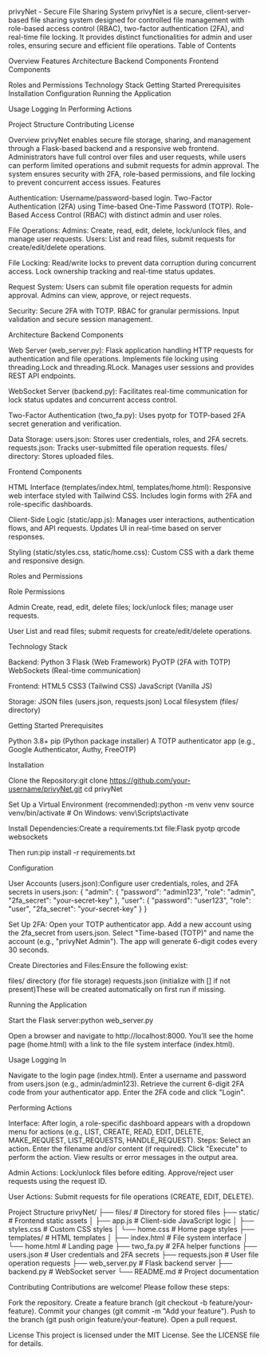 privyNet - Secure File Sharing System
privyNet is a secure, client-server-based file sharing system designed for controlled file management with role-based access control (RBAC), two-factor authentication (2FA), and real-time file locking. It provides distinct functionalities for admin and user roles, ensuring secure and efficient file operations.
Table of Contents

Overview
Features
Architecture
Backend Components
Frontend Components


Roles and Permissions
Technology Stack
Getting Started
Prerequisites
Installation
Configuration
Running the Application


Usage
Logging In
Performing Actions


Project Structure
Contributing
License

Overview
privyNet enables secure file storage, sharing, and management through a Flask-based backend and a responsive web frontend. Administrators have full control over files and user requests, while users can perform limited operations and submit requests for admin approval. The system ensures security with 2FA, role-based permissions, and file locking to prevent concurrent access issues.
Features

Authentication:
Username/password-based login.
Two-Factor Authentication (2FA) using Time-based One-Time Password (TOTP).
Role-Based Access Control (RBAC) with distinct admin and user roles.


File Operations:
Admins: Create, read, edit, delete, lock/unlock files, and manage user requests.
Users: List and read files, submit requests for create/edit/delete operations.


File Locking:
Read/write locks to prevent data corruption during concurrent access.
Lock ownership tracking and real-time status updates.


Request System:
Users can submit file operation requests for admin approval.
Admins can view, approve, or reject requests.


Security:
Secure 2FA with TOTP.
RBAC for granular permissions.
Input validation and secure session management.



Architecture
Backend Components

Web Server (web_server.py):
Flask application handling HTTP requests for authentication and file operations.
Implements file locking using threading.Lock and threading.RLock.
Manages user sessions and provides REST API endpoints.


WebSocket Server (backend.py):
Facilitates real-time communication for lock status updates and concurrent access control.


Two-Factor Authentication (two_fa.py):
Uses pyotp for TOTP-based 2FA secret generation and verification.


Data Storage:
users.json: Stores user credentials, roles, and 2FA secrets.
requests.json: Tracks user-submitted file operation requests.
files/ directory: Stores uploaded files.



Frontend Components

HTML Interface (templates/index.html, templates/home.html):
Responsive web interface styled with Tailwind CSS.
Includes login forms with 2FA and role-specific dashboards.


Client-Side Logic (static/app.js):
Manages user interactions, authentication flows, and API requests.
Updates UI in real-time based on server responses.


Styling (static/styles.css, static/home.css):
Custom CSS with a dark theme and responsive design.



Roles and Permissions



Role
Permissions



Admin
Create, read, edit, delete files; lock/unlock files; manage user requests.


User
List and read files; submit requests for create/edit/delete operations.


Technology Stack

Backend:
Python 3
Flask (Web Framework)
PyOTP (2FA with TOTP)
WebSockets (Real-time communication)


Frontend:
HTML5
CSS3 (Tailwind CSS)
JavaScript (Vanilla JS)


Storage:
JSON files (users.json, requests.json)
Local filesystem (files/ directory)



Getting Started
Prerequisites

Python 3.8+
pip (Python package installer)
A TOTP authenticator app (e.g., Google Authenticator, Authy, FreeOTP)

Installation

Clone the Repository:git clone https://github.com/your-username/privyNet.git
cd privyNet


Set Up a Virtual Environment (recommended):python -m venv venv
source venv/bin/activate  # On Windows: venv\Scripts\activate


Install Dependencies:Create a requirements.txt file:Flask
pyotp
qrcode
websockets

Then run:pip install -r requirements.txt



Configuration

User Accounts (users.json):Configure user credentials, roles, and 2FA secrets in users.json:
{
  "admin": {
    "password": "admin123",
    "role": "admin",
    "2fa_secret": "your-secret-key"
  },
  "user": {
    "password": "user123",
    "role": "user",
    "2fa_secret": "your-secret-key"
  }
}


Set Up 2FA:
Open your TOTP authenticator app.
Add a new account using the 2fa_secret from users.json.
Select "Time-based (TOTP)" and name the account (e.g., "privyNet Admin").
The app will generate 6-digit codes every 30 seconds.




Create Directories and Files:Ensure the following exist:

files/ directory (for file storage)
requests.json (initialize with [] if not present)These will be created automatically on first run if missing.



Running the Application

Start the Flask server:python web_server.py


Open a browser and navigate to http://localhost:8000.
You’ll see the home page (home.html) with a link to the file system interface (index.html).



Usage
Logging In

Navigate to the login page (index.html).
Enter a username and password from users.json (e.g., admin/admin123).
Retrieve the current 6-digit 2FA code from your authenticator app.
Enter the 2FA code and click "Login".

Performing Actions

Interface: After login, a role-specific dashboard appears with a dropdown menu for actions (e.g., LIST, CREATE, READ, EDIT, DELETE, MAKE_REQUEST, LIST_REQUESTS, HANDLE_REQUEST).
Steps:
Select an action.
Enter the filename and/or content (if required).
Click "Execute" to perform the action.
View results or error messages in the output area.


Admin Actions:
Lock/unlock files before editing.
Approve/reject user requests using the request ID.


User Actions:
Submit requests for file operations (CREATE, EDIT, DELETE).



Project Structure
privyNet/
├── files/               # Directory for stored files
├── static/              # Frontend static assets
│   ├── app.js           # Client-side JavaScript logic
│   ├── styles.css      # Custom CSS styles
│   └── home.css        # Home page styles
├── templates/           # HTML templates
│   ├── index.html      # File system interface
│   └── home.html       # Landing page
├── two_fa.py           # 2FA helper functions
├── users.json          # User credentials and 2FA secrets
├── requests.json       # User file operation requests
├── web_server.py       # Flask backend server
├── backend.py          # WebSocket server
└── README.md           # Project documentation

Contributing
Contributions are welcome! Please follow these steps:

Fork the repository.
Create a feature branch (git checkout -b feature/your-feature).
Commit your changes (git commit -m "Add your feature").
Push to the branch (git push origin feature/your-feature).
Open a pull request.

License
This project is licensed under the MIT License. See the LICENSE file for details.
